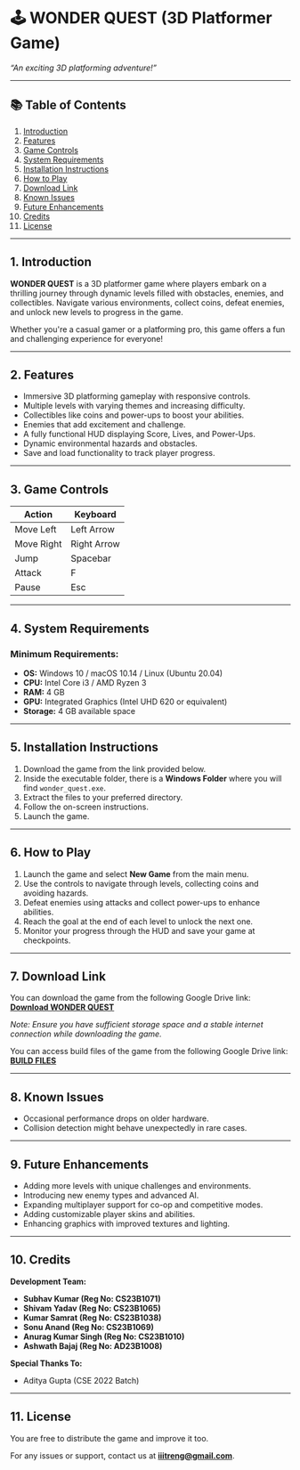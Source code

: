 # 🕹️ **WONDER QUEST (3D Platformer Game)**  
*“An exciting 3D platforming adventure!”*

---

## 📚 **Table of Contents**  
1. [Introduction](#introduction)  
2. [Features](#features)  
3. [Game Controls](#game-controls)  
4. [System Requirements](#system-requirements)  
5. [Installation Instructions](#installation-instructions)  
6. [How to Play](#how-to-play)  
7. [Download Link](#download-link)  
8. [Known Issues](#known-issues)  
9. [Future Enhancements](#future-enhancements)  
10. [Credits](#credits)  
11. [License](#license)  

---

## 1. Introduction <a name="introduction"></a>  
**WONDER QUEST** is a 3D platformer game where players embark on a thrilling journey through dynamic levels filled with obstacles, enemies, and collectibles. Navigate various environments, collect coins, defeat enemies, and unlock new levels to progress in the game.

Whether you're a casual gamer or a platforming pro, this game offers a fun and challenging experience for everyone!

---

## 2. Features <a name="features"></a>  
- Immersive 3D platforming gameplay with responsive controls.  
- Multiple levels with varying themes and increasing difficulty.  
- Collectibles like coins and power-ups to boost your abilities.  
- Enemies that add excitement and challenge.  
- A fully functional HUD displaying Score, Lives, and Power-Ups.  
- Dynamic environmental hazards and obstacles.  
- Save and load functionality to track player progress.

---

## 3. Game Controls <a name="game-controls"></a>  

| **Action**      | **Keyboard**        |  
|-----------------|---------------------|  
| Move Left       | Left Arrow           |  
| Move Right      | Right Arrow          |  
| Jump            | Spacebar             |  
| Attack          | F                    |  
| Pause           | Esc                  |  

---

## 4. System Requirements <a name="system-requirements"></a>  

### Minimum Requirements:  
- **OS:** Windows 10 / macOS 10.14 / Linux (Ubuntu 20.04)  
- **CPU:** Intel Core i3 / AMD Ryzen 3  
- **RAM:** 4 GB  
- **GPU:** Integrated Graphics (Intel UHD 620 or equivalent)  
- **Storage:** 4 GB available space  

---

## 5. Installation Instructions <a name="installation-instructions"></a>  
1. Download the game from the link provided below.  
2. Inside the executable folder, there is a **Windows Folder** where you will find `wonder_quest.exe`.  
3. Extract the files to your preferred directory.  
4. Follow the on-screen instructions.  
5. Launch the game.

---

## 6. How to Play <a name="how-to-play"></a>  
1. Launch the game and select **New Game** from the main menu.  
2. Use the controls to navigate through levels, collecting coins and avoiding hazards.  
3. Defeat enemies using attacks and collect power-ups to enhance abilities.  
4. Reach the goal at the end of each level to unlock the next one.  
5. Monitor your progress through the HUD and save your game at checkpoints.

---

## 7. Download Link <a name="download-link"></a>  
You can download the game from the following Google Drive link:  
[**Download WONDER QUEST**](https://drive.google.com/drive/folders/1bh1C1jRSBj0jzb9lR9dJVgD3SeYcEYtt?usp=sharing)

*Note: Ensure you have sufficient storage space and a stable internet connection while downloading the game.*

You can access build files of the game from the following Google Drive link:  
[**BUILD FILES**](https://drive.google.com/drive/folders/1BTaPDEdLvFLg3rJnBCqLPqsL_VJh1pEv?usp=sharing)


---

## 8. Known Issues <a name="known-issues"></a>  
- Occasional performance drops on older hardware.  
- Collision detection might behave unexpectedly in rare cases.

---

## 9. Future Enhancements <a name="future-enhancements"></a>  
- Adding more levels with unique challenges and environments.  
- Introducing new enemy types and advanced AI.  
- Expanding multiplayer support for co-op and competitive modes.  
- Adding customizable player skins and abilities.  
- Enhancing graphics with improved textures and lighting.

---

## 10. Credits <a name="credits"></a>  

**Development Team:**  
- **Subhav Kumar (Reg No: CS23B1071)**  
- **Shivam Yadav (Reg No: CS23B1065)**  
- **Kumar Samrat (Reg No: CS23B1038)** 
- **Sonu Anand (Reg No: CS23B1069)**  
- **Anurag Kumar Singh (Reg No: CS23B1010)**   
- **Ashwath Bajaj (Reg No: AD23B1008)**  

**Special Thanks To:**  
- Aditya Gupta (CSE 2022 Batch)

---

## 11. License <a name="license"></a>  
You are free to distribute the game and improve it too.

For any issues or support, contact us at **iiitreng@gmail.com**.
